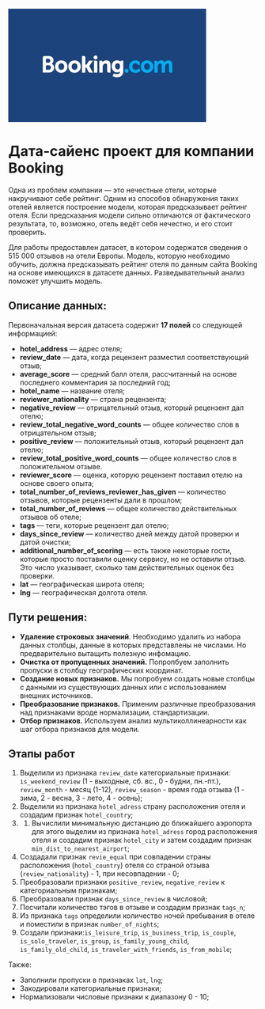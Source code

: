![](/img/upld_57150.jpeg)

# Дата-сайенc проект для компании Booking

Одна из проблем компании — это нечестные отели, которые накручивают себе рейтинг. Одним из способов обнаружения таких отелей является построение модели, которая предсказывает рейтинг отеля. Если предсказания модели сильно отличаются от фактического результата, то, возможно, отель ведёт себя нечестно, и его стоит проверить.

Для работы предоставлен датасет, в котором содержатся сведения о 515 000 отзывов на отели Европы. Модель, которую необходимо обучить, должна предсказывать рейтинг отеля по данным сайта Booking на основе имеющихся в датасете данных. Разведывательный анализ поможет улучшить модель.

## Описание данных:

Первоначальная версия датасета содержит **17 полей** со следующей информацией:

* **hotel_address** — адрес отеля;
* **review_date** — дата, когда рецензент разместил соответствующий отзыв;
* **average_score** — средний балл отеля, рассчитанный на основе последнего комментария за последний год;
* **hotel_name** — название отеля;
* **reviewer_nationality** — страна рецензента;
* **negative_review** — отрицательный отзыв, который рецензент дал отелю;
* **review_total_negative_word_counts** — общее количество слов в отрицательном отзыв;
* **positive_review** — положительный отзыв, который рецензент дал отелю;
* **review_total_positive_word_counts** — общее количество слов в положительном отзыве.
* **reviewer_score** — оценка, которую рецензент поставил отелю на основе своего опыта;
* **total_number_of_reviews_reviewer_has_given** — количество отзывов, которые рецензенты дали в прошлом;
* **total_number_of_reviews** — общее количество действительных отзывов об отеле;
* **tags** — теги, которые рецензент дал отелю;
* **days_since_review** — количество дней между датой проверки и датой очистки;
* **additional_number_of_scoring** — есть также некоторые гости, которые просто поставили оценку сервису, но не оставили отзыв. Это число указывает, сколько там действительных оценок без проверки.
* **lat** — географическая широта отеля;
* **lng** — географическая долгота отеля.

## Пути решения: 
* **Удаление строковых значений**. Необходимо удалить из набора данных столбцы, данные в которых представлены не числами. Но предварительно вытащить полезную инфомацию. <br>
* **Очистка от пропущенных значений.** Попропбуем заполнить пропуски в столбцу географических координат. <br>
* **Создание новых признаков.** Мы попробуем создать новые столбцы с данными из существующих данных или с использованием внешних источников. <br>
* **Преобразование признаков.** Применим различные преобразования над признаками вроде нормализации, стандартизации. <br>
* **Отбор признаков.** Используем анализ мультиколлинеарности как шаг отбора признаков для модели. <br>

## Этапы работ

1. Выделили из признака `review_date` категориальные признаки: `is_weekend_review` (1 - выходные, сб. вс., 0 - будни, пн.-пт.), `review_month` - месяц (1-12),  `review_season` - время года отзыва (1 - зима, 2 - весна, 3 - лето, 4 - осень);
2. Выделили из признака `hotel_adress` страну расположения отеля и создадим признак `hotel_country`;
2. 1. Вычислили минимальную дистанцию до ближайшего аэропорта для этого выделим из признака `hotel_adress` город расположения отеля и создадим признак `hotel_city` и затем создадим признак `min_dist_to_nearest_airport`;
3. Создадали признак `revie_equal` при совпадении страны расположения (`hotel_country`) отеля со страной отзыва (`review_nationality`) - 1, при несовпадении - 0;
4. Преобразовали признаки `positive_review`, `negative_review` к категориальным признакам;
5. Преобразовали признак `days_since_review` в числовой;
6. Посчитали количество тэгов в отзыве и создадим признак `tags_n`;
7. Из признака `tags` определили количество ночей пребывания в отеле и поместили в признак `number_of_nights`;
8. Создали признаки:`is_leisure_trip`, `is_business_trip`, `is_couple`, `is_solo_traveler`, `is_group`, `is_family_young_child`, `is_family_old_child`, `is_traveler_with_friends`, `is_from_mobile`;

Также:
* Заполнили пропуски в признаках `lat`, `lng`;
* Закодировали категориальные признаки;
* Нормализовали числовые признаки к диапазону 0 - 10;


